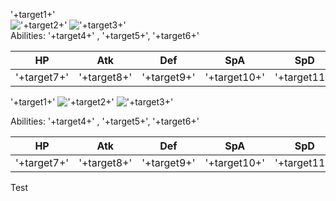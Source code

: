 '+target1+'   
!['+target2+'](http://play.pokemonshowdown.com/sprites/types/'+target2+'.png)
!['+target3+'](http://play.pokemonshowdown.com/sprites/types/'+target3+'.png)  
Abilities: '+target4+' , '+target5+',  '+target6+'

| HP          | Atk         |     Def     | SpA          | SpD          | Spe          | BST     |
|-------------|-------------|:-----------:|--------------|--------------|--------------|---------|
| '+target7+' | '+target8+' | '+target9+' | '+target10+' | '+target11+' | '+target12+' | '+tot+' |

'+target1+' 
!['+target2+'](http://play.pokemonshowdown.com/sprites/types/'+target2+'.png) 
!['+target3+'](http://play.pokemonshowdown.com/sprites/types/'+target3+'.png) 

Abilities: '+target4+' , '+target5+', '+target6+' 

| HP | Atk | Def | SpA | SpD | Spe | BST |
|-------------|-------------|:-----------:|--------------|--------------|--------------|---------|
| '+target7+' | '+target8+' | '+target9+' | '+target10+' | '+target11+' | '+target12+' | '+tot+' |

Test
